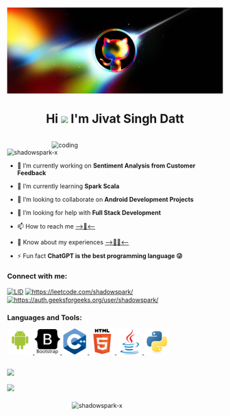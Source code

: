 ![logo](https://github.com/sHadowSparK-X/sHadowSparK-X/blob/main/github-universe-1920x768.png)

<h1 align="center">Hi <img src="https://media.giphy.com/media/hvRJCLFzcasrR4ia7z/giphy.gif" width="30px"/> I'm Jivat Singh Datt</h1>
<br>
<img align="right" alt="coding" width="400" src="https://apexx77.github.io/website/images/pro.gif">

<p align="left"> <img src="https://komarev.com/ghpvc/?username=shadowspark-x&label=Profile%20views&color=0e75b6&style=flat" alt="shadowspark-x" /> </p>

- 🔭 I’m currently working on **Sentiment Analysis from Customer Feedback**

- 🌱 I’m currently learning **Spark Scala**

- 👯 I’m looking to collaborate on **Android Development Projects**

- 🤝 I’m looking for help with **Full Stack Development**

- 📫 How to reach me <a href="mailto: jiVat1991@gmail.com" target="_blank">-->📧<--</a>

- 📄 Know about my experiences <a href="https://drive.google.com/file/d/19uN9TpTCIPlhQOM3fSfCSb22sV-7jcu_/view?usp=sharing">-->🐱‍👤<--</a>

- ⚡ Fun fact **ChatGPT is the best programming language 😜**

<h3 align="left">Connect with me:</h3>
<p align="left">
<a href="https://www.linkedin.com/in/jivatx19/" target="blank"><img align="center" src="https://myclouddoor.com/wp-content/uploads/2019/11/Linkedin-logo.png" alt="LID" height="50" width="90" /></a>
<a href="https://www.leetcode.com/https://leetcode.com/shadowspark/" target="blank"><img align="center" src="https://raw.githubusercontent.com/rahuldkjain/github-profile-readme-generator/master/src/images/icons/Social/leet-code.svg" alt="https://leetcode.com/shadowspark/" height="50" width="60" /></a>
<a href="https://auth.geeksforgeeks.org/user/https://auth.geeksforgeeks.org/user/shadowspark/" target="blank"><img align="center" src="https://raw.githubusercontent.com/rahuldkjain/github-profile-readme-generator/master/src/images/icons/Social/geeks-for-geeks.svg" alt="https://auth.geeksforgeeks.org/user/shadowspark/" height="50" width="60" /></a>
</p>

<h3 align="left">Languages and Tools:</h3>
<p align="left"> <a href="https://developer.android.com" target="_blank" rel="noreferrer"> <img src="https://raw.githubusercontent.com/devicons/devicon/master/icons/android/android-original-wordmark.svg" alt="android" width="60" height="60"/> </a> <a href="https://getbootstrap.com" target="_blank" rel="noreferrer"> <img src="https://raw.githubusercontent.com/devicons/devicon/master/icons/bootstrap/bootstrap-plain-wordmark.svg" alt="bootstrap" width="60" height="60"/> </a> <a href="https://www.w3schools.com/cpp/" target="_blank" rel="noreferrer"> <img src="https://raw.githubusercontent.com/devicons/devicon/master/icons/cplusplus/cplusplus-original.svg" alt="cplusplus" width="60" height="60"/> </a> <a href="https://www.w3.org/html/" target="_blank" rel="noreferrer"> <img src="https://raw.githubusercontent.com/devicons/devicon/master/icons/html5/html5-original-wordmark.svg" alt="html5" width="60" height="60"/> </a> <a href="https://www.java.com" target="_blank" rel="noreferrer"> <img src="https://raw.githubusercontent.com/devicons/devicon/master/icons/java/java-original.svg" alt="java" width="60" height="60"/> </a> <a href="https://www.python.org" target="_blank" rel="noreferrer"> <img src="https://raw.githubusercontent.com/devicons/devicon/master/icons/python/python-original.svg" alt="python" width="60" height="60"/> </a> </p>
<br>
<div>
  <img width="45%" src="https://leetcard.jacoblin.cool/sHadowSparK?theme=nord" />
</div>
<br>
<div>
  <img width="38%" src="https://geeks-for-geeks-stats-api-napiyo.vercel.app/?userName=shadowspark" />
</div>
<br>
<img width="40%" style="margin: 5px 30%;" align="left" src="https://github-readme-stats.vercel.app/api/top-langs?username=shadowspark-x&show_icons=true&locale=en&layout=compact&theme=onedark" alt="shadowspark-x" />

